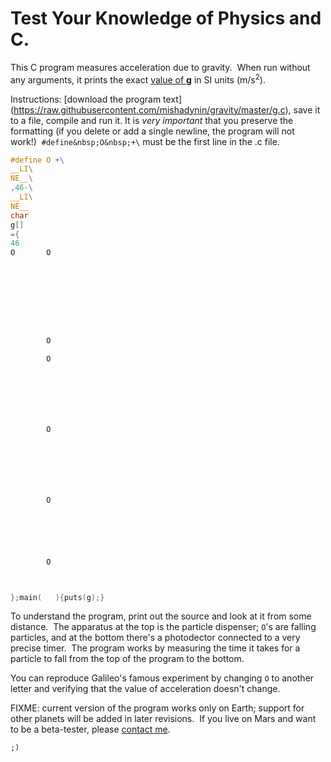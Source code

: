 # Test Your Knowledge of Physics and C.

This C program measures acceleration due to gravity.&nbsp;
When run without any arguments, it prints the exact
[value of **g**](http://physics.nist.gov/cgi-bin/cuu/Value?gn)
in SI units (m/s<sup>2</sup>).

Instructions: [download the program text]
(https://raw.githubusercontent.com/mishadynin/gravity/master/g.c),
save it to a file, compile and run it.  It is *very important*
that you preserve the formatting (if you delete or add a single newline,
the program will not work!)&nbsp;
`#define&nbsp;O&nbsp;+\` must be the first line in the .c file.

```C
#define O +\
__LI\
NE__\
,46-\
__LI\
NE__
char
g[]
={
46
O       O









        O

        O







        O







        O






        O



};main(   ){puts(g);}
```

To understand the program, print out the source and look at it from
some distance.&nbsp;
The apparatus at the top is the particle dispenser; `O`'s
are falling particles, and at the bottom there's a photodector
connected to a very precise timer.&nbsp;  The program works by measuring
the time it takes for a particle to fall from the top of the program
to the bottom.

You can reproduce Galileo's famous experiment by changing `O` to
another letter and verifying that the value of acceleration
doesn't change.

FIXME: current version of the program works only on Earth;
support for other planets will be added in later revisions.&nbsp;
If you live on Mars and want to be a beta-tester, please
[contact me](http://mishadynin.com/#contact).

`;)`
